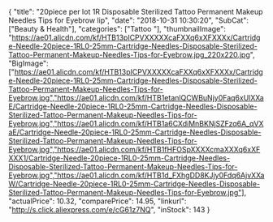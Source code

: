 {
	"title": "20piece per lot 1R Disposable Sterilized Tattoo Permanent Makeup Needles Tips for Eyebrow lip",
	"date": "2018-10-31 10:30:20",
	"SubCat": ["Beauty & Health"],
	"categories": ["Tattoo "],
	"thumbnailImage": "https://ae01.alicdn.com/kf/HTB13pICPVXXXXXcaFXXq6xXFXXXx/Cartridge-Needle-20piece-1RL0-25mm-Cartridge-Needles-Disposable-Sterilized-Tattoo-Permanent-Makeup-Needles-Tips-for-Eyebrow.jpg_220x220.jpg",
	"BigImage": ["https://ae01.alicdn.com/kf/HTB13pICPVXXXXXcaFXXq6xXFXXXx/Cartridge-Needle-20piece-1RL0-25mm-Cartridge-Needles-Disposable-Sterilized-Tattoo-Permanent-Makeup-Needles-Tips-for-Eyebrow.jpg","https://ae01.alicdn.com/kf/HTB1etanlQCWBuNjy0Faq6xUlXXaE/Cartridge-Needle-20piece-1RL0-25mm-Cartridge-Needles-Disposable-Sterilized-Tattoo-Permanent-Makeup-Needles-Tips-for-Eyebrow.jpg","https://ae01.alicdn.com/kf/HTB1a6CXdiMnBKNjSZFzq6A_qVXaE/Cartridge-Needle-20piece-1RL0-25mm-Cartridge-Needles-Disposable-Sterilized-Tattoo-Permanent-Makeup-Needles-Tips-for-Eyebrow.jpg","https://ae01.alicdn.com/kf/HTB1fHFOSpXXXXcmaXXXq6xXFXXX1/Cartridge-Needle-20piece-1RL0-25mm-Cartridge-Needles-Disposable-Sterilized-Tattoo-Permanent-Makeup-Needles-Tips-for-Eyebrow.jpg","https://ae01.alicdn.com/kf/HTB1d_FXhgDD8KJjy0Fdq6AjvXXaW/Cartridge-Needle-20piece-1RL0-25mm-Cartridge-Needles-Disposable-Sterilized-Tattoo-Permanent-Makeup-Needles-Tips-for-Eyebrow.jpg"],
	"actualPrice": 10.32,
	"comparePrice": 14.95,
	"linkurl": "http://s.click.aliexpress.com/e/cG61z7NQ",
	"inStock": 143
}
